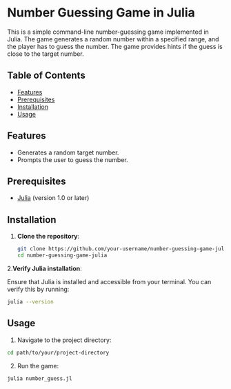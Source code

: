 # Number Guessing Game in Julia

This is a simple command-line number-guessing game implemented in Julia. The game generates a random number within a specified range, and the player has to guess the number. The game provides hints if the guess is close to the target number.

## Table of Contents

- [Features](#features)
- [Prerequisites](#prerequisites)
- [Installation](#installation)
- [Usage](#usage)

## Features

- Generates a random target number.
- Prompts the user to guess the number.

## Prerequisites

- [Julia](https://julialang.org/downloads/) (version 1.0 or later)

## Installation

1. **Clone the repository**:
   ```sh
   git clone https://github.com/your-username/number-guessing-game-julia.git
   cd number-guessing-game-julia
2.**Verify Julia installation**:

Ensure that Julia is installed and accessible from your terminal. You can verify this by running:
```sh
julia --version
```
## Usage

1. Navigate to the project directory:
```sh
cd path/to/your/project-directory
```
2. Run the game:
```sh
julia number_guess.jl
```
